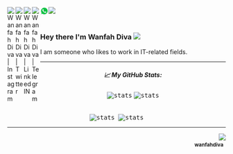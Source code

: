 ![](https://visitor-badge.laobi.icu/badge?page_id=wanfahdiva.wanfahdiva)
<a href="https://instagram.com/wanfahdiva">
  <img align="left" alt="Wanfah Diva | Instagram" width="19px" src="https://image.flaticon.com/icons/png/128/2111/2111463.png" />
</a>
<a href="https://twitter.com/wanfahdivaa">
  <img align="left" alt="Wanfah Diva | Twitter" width="19px" src="https://image.flaticon.com/icons/png/128/1409/1409937.png" />
</a>
<a href="https://www.linkedin.com/in/wanfahdiva">
  <img align="left" alt="Wanfah Diva | LinkedIN" width="19px" src="https://image.flaticon.com/icons/png/512/1383/1383262.png" />
</a>
<a href="https://web.facebook.com/wanfahdivaa/">
  <img align="left" alt="Wanfah Diva | Telegram" width="19px" src="https://image.flaticon.com/icons/png/512/1384/1384053.png" />
</a>
<a href="https://wa.link/rxc23y">
  <img align="left" alt="Wanfah Diva | Whatsapp" width="19px" src="https://github.com/appicons/Whatsapp/blob/master/icons/whatsapp_194x194.png" />
</a>
<br />
<br />
### Hey there I'm Wanfah Diva <img src="https://media.giphy.com/media/hvRJCLFzcasrR4ia7z/giphy.gif" width="20px">

I am someone who likes to work in IT-related fields.

-----

<h5 align="center">
  
📈 **My GitHub Stats:**  

</h5>
<div align="center">
<kbd><img align="center" height="140em" width="380em" alt="stats" src="https://github-readme-stats.vercel.app/api?username=wanfahdiva&theme=react&include_all_commits=true&show_icons=true&hide_border=true&count_private=true&hide=contribs&hide_title=true" /></kbd>
<kbd><img align="center" height="140em" width="380em" alt="stats" src="https://github-readme-stats.vercel.app/api/top-langs/?username=wanfahdiva&theme=react&hide_border=true&layout=compact&langs_count=10&hide=html,css,php&hide_title=true" />
</kbd>
</div>
<br />
<div align="center">
<!-- <kbd><img align="center" height="140em" alt="anime" src="https://c.tenor.com/RZ1Cq8RF_FwAAAAM/anime-crazy.gif" /></kbd> -->
</div>
<br />
<div align="center">
<kbd><img height="135em" width="380em" alt="stats" src="https://github-readme-streak-stats.herokuapp.com?user=wanfahdiva&theme=tokyonight_duo&hide_border=true&dates=27DDC9" />
</kbd>
<kbd><img height="135em" width="380em" alt="stats" src="https://activity-graph.herokuapp.com/graph?username=wanfahdiva&theme=react-dark&hide_title=true"></kbd>
</div>

-----

<div align="end">
  <span align="center">
  <img src="https://i.ibb.co/D4PC8wC/IMG-20200823-225957-HDR-removebg-preview-2.png" width="80px">
  <br />
  <sup><b>wanfahdiva &nbsp;</b></sup>
  </span>
</div>

